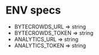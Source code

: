 # ENV specs

- BYTECROWDS_URL => string
- BYTECROWDS_TOKEN => string
- ANALYTICS_URL => string
- ANALYTICS_TOKEN => string
